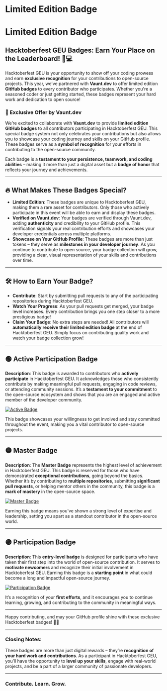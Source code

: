 # Limited Edition Badge



# Limited Edition Badge

## Hacktoberfest GEU Badges: Earn Your Place on the Leaderboard! 🚀💻

Hacktoberfest GEU is your opportunity to show off your coding prowess and earn **exclusive recognition** for your contributions to open-source projects. This year, we’ve partnered with **Vaunt.dev** to offer limited edition **GitHub badges** to every contributor who participates. Whether you're a seasoned coder or just getting started, these badges represent your hard work and dedication to open source!

### 🎉 Exclusive Offer by Vaunt.dev
We’re excited to collaborate with **Vaunt.dev** to provide **limited edition GitHub badges** to all contributors participating in Hacktoberfest GEU. This special badge system not only celebrates your contributions but also allows you to showcase your coding journey and skills on your GitHub profile. These badges serve as a **symbol of recognition** for your efforts in contributing to the open-source community.

Each badge is a **testament to your persistence, teamwork, and coding abilities** – making it more than just a digital asset but a **badge of honor** that reflects your journey and achievements.

---

## 🔥 What Makes These Badges Special?

- **Limited Edition**: These badges are unique to Hacktoberfest GEU, making them a rare asset for contributors. Only those who actively participate in this event will be able to earn and display these badges.
- **Verified on Vaunt.dev**: Your badges are verified through Vaunt.dev, adding **authenticity** and credibility to your GitHub profile. This verification signals your real contribution efforts and showcases your developer credentials across multiple platforms.
- **Showcase on Your GitHub Profile**: These badges are more than just tokens – they serve as **milestones in your developer journey**. As you continue to contribute to open source, your badge collection will grow, providing a clear, visual representation of your skills and contributions over time.

--- 

## 🛠️ How to Earn Your Badge?

- **Contribute**: Start by submitting pull requests to any of the participating repositories during Hacktoberfest GEU.
- **Watch Your Progress**: As your pull requests get merged, your badge level increases. Every contribution brings you one step closer to a more prestigious badge!
- **Claim Your Badge**: No extra steps are needed! All contributors will **automatically receive their limited edition badge** at the end of Hacktoberfest GEU. Simply focus on contributing quality work and watch your badge collection grow!

---

## 🟢 Active Participation Badge
**Description**: This badge is awarded to contributors who **actively participate** in Hacktoberfest GEU. It acknowledges those who consistently contribute by making meaningful pull requests, engaging in code reviews, or attending community sessions. It’s a **testament to your commitment** to the open-source ecosystem and shows that you are an engaged and active member of the developer community.

[![Active Badge](https://github.com/gaurayushi/hacktoberfest-24/blob/main/.vaunt/badges/active-badge.png)](https://github.com/gaurayushi/hacktoberfest-24/blob/main/.vaunt/badges/active-badge.png)

This badge showcases your willingness to get involved and stay committed throughout the event, making you a vital contributor to open-source projects.

---

## 🟡 Master Badge
**Description**: The **Master Badge** represents the highest level of achievement in Hacktoberfest GEU. This badge is reserved for those who have demonstrated **exceptional contributions**, going beyond the basics. Whether it’s by contributing to **multiple repositories**, submitting **significant pull requests**, or helping mentor others in the community, this badge is a **mark of mastery** in the open-source space.

[![Master Badge](https://github.com/gaurayushi/hacktoberfest-24/blob/main/.vaunt/badges/master-badge.png)](https://github.com/gaurayushi/hacktoberfest-24/blob/main/.vaunt/badges/master-badge.png)

Earning this badge means you’ve shown a strong level of expertise and leadership, setting you apart as a standout contributor in the open-source world.

---

## 🟣 Participation Badge
**Description**: This **entry-level badge** is designed for participants who have taken their first step into the world of open-source contribution. It serves to **motivate newcomers** and recognize their initial involvement in Hacktoberfest GEU. Earning this badge is a **starting point** in what could become a long and impactful open-source journey.

[![Participation Badge](https://github.com/gaurayushi/hacktoberfest-24/blob/main/.vaunt/badges/participation-badge.png)](https://github.com/gaurayushi/hacktoberfest-24/blob/main/.vaunt/badges/participation-badge.png)

It’s a recognition of your **first efforts**, and it encourages you to continue learning, growing, and contributing to the community in meaningful ways.

---

Happy contributing, and may your GitHub profile shine with these exclusive Hacktoberfest badges! 🚀🎉

---

### Closing Notes:
These badges are more than just digital rewards – they’re **recognition of your hard work and contributions**. As a participant in Hacktoberfest GEU, you’ll have the opportunity to **level up your skills**, engage with real-world projects, and be a part of a larger community of passionate developers.

---

### Contribute. Learn. Grow.
